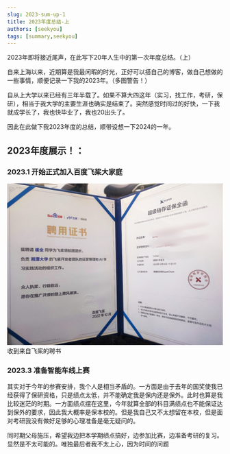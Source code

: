 ```yaml
---
slug: 2023-sum-up-1
title: 2023年度总结-上
authors: [seekyou]
tags: [summary,seekyou]
---
```

2023年即将接近尾声，在此写下20年人生中的第一次年度总结。（上）

<!-- truncate -->

自来上海以来，近期算是我最闲暇的时光，正好可以搭自己的博客，做自己想做的一些事情，顺便记录一下我的2023年。（多图警告！）

自从上大学以来已经有三年半载了。如果不算大四这年（实习，找工作，考研，保研），相当于我大学的主要生涯也确实是结束了。突然感觉时间过的好快，一下我就成学长了，我也快毕业了，我也20出头了。

因此在此做下我2023年度的总结，顺带设想一下2024的一年。

## 2023年度展示！：

### 2023.1 开始正式加入百度飞桨大家庭
![聘书](./1.jpg)
收到来自飞桨的聘书

### 2023.3 准备智能车线上赛

其实对于今年的参赛安排，我个人是相当矛盾的。一方面是由于去年的国奖使我已经获得了保研资格，只是绩点太低，并不能确定我是保内还是保外。此时也算是我比较迷茫的时期。一方面绩点摆在这里，今年就算全部的科目满绩点也不能保证达到保外的要求，因此我大概率是保本校的。但是我自己又不太想留在本校，但是面对考研我没有做好足够的心理准备是毫无疑问的。

同时期父母施压，希望我边把本学期绩点搞好，边参加比赛，边准备考研的复习。显然是不太可能的。唯独最后者我不太上心，因为时间的问题




